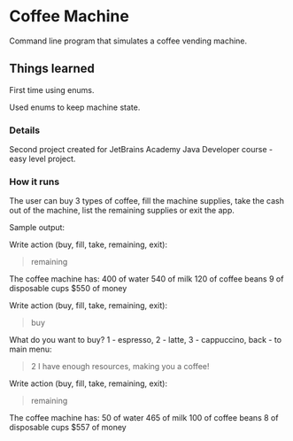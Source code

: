 # Coffee Machine
Command line program that simulates a coffee vending machine.

## Things learned

First time using enums.

Used enums to keep machine state.

### Details

Second project created for JetBrains Academy Java Developer course - easy level project.

### How it runs

The user can buy 3 types of coffee, fill the machine supplies, take the cash out of the machine, list the remaining supplies or exit the app.

Sample output:

Write action (buy, fill, take, remaining, exit): 
> remaining

The coffee machine has:
400 of water
540 of milk
120 of coffee beans
9 of disposable cups
$550 of money

Write action (buy, fill, take, remaining, exit): 
> buy

What do you want to buy? 1 - espresso, 2 - latte, 3 - cappuccino, back - to main menu: 
> 2
I have enough resources, making you a coffee!

Write action (buy, fill, take, remaining, exit): 
> remaining

The coffee machine has:
50 of water
465 of milk
100 of coffee beans
8 of disposable cups
$557 of money
